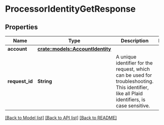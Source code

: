 # ProcessorIdentityGetResponse

## Properties

Name | Type | Description | Notes
------------ | ------------- | ------------- | -------------
**account** | [**crate::models::AccountIdentity**](AccountIdentity.md) |  | 
**request_id** | **String** | A unique identifier for the request, which can be used for troubleshooting. This identifier, like all Plaid identifiers, is case sensitive. | 

[[Back to Model list]](../README.md#documentation-for-models) [[Back to API list]](../README.md#documentation-for-api-endpoints) [[Back to README]](../README.md)



